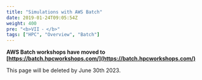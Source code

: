 ```yaml
---
title: "Simulations with AWS Batch"
date: 2019-01-24T09:05:54Z
weight: 400
pre: "<b>VII ⁃ </b>"
tags: ["HPC", "Overview", "Batch"]
---
```


**AWS Batch workshops have moved to [https://batch.hpcworkshops.com/](https://batch.hpcworkshops.com/)**

This page will be deleted by June 30th 2023.
